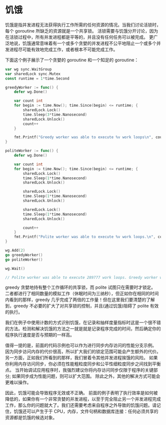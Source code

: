 # 饥饿

饥饿是指并发进程无法获得执行工作所需的任何资源的情况。当我们讨论活锁时，每个 goroutine 所缺乏的资源就是一个共享锁。 活锁需要与饥饿分开讨论，因为在活锁过程中，所有并发进程都是平等的，并且没有任何任务可以被完成。 更广泛地说，饥饿通常意味着有一个或多个贪婪的并发进程不公平地阻止一个或多个并发进程尽可能有效地完成工作，或者根本不可能完成工作。

下面这个例子展示了一个贪婪的 goroutine 和一个知足的 goroutine：

```go
var wg sync.WaitGroup
var sharedLock sync.Mutex
const runtime = 1*time.Second

greedyWorker := func() {
	defer wg.Done()

	var count int
	for begin := time.Now(); time.Since(begin) <= runtime; {
        sharedLock.Lock()
		time.Sleep(3*time.Nanosecond)
        sharedLock.Unlock()
		count++
	}

	fmt.Printf("Greedy worker was able to execute %v work loops\n", count)
}

politeWorker := func() {
	defer wg.Done()

	var count int
	for begin := time.Now(); time.Since(begin) <= runtime; {
        sharedLock.Lock()
		time.Sleep(1*time.Nanosecond)
        sharedLock.Unlock()

		sharedLock.Lock()
        time.Sleep(1*time.Nanosecond)
        sharedLock.Unlock()

		sharedLock.Lock()
        time.Sleep(1*time.Nanosecond)
        sharedLock.Unlock()

		count++
	}
	fmt.Printf("Polite worker was able to execute %v work loops.\n", count)
}

wg.Add(2)
go greedyWorker()
go politeWorker()

wg.Wait()

// Polite worker was able to execute 289777 work loops. Greedy worker was able to execute 471287 work loops
```

greedy 贪婪地持有整个工作循环的共享锁，而 polite 试图只在需要时才锁定。 二者都进行了相同数量的模拟工作（休眠时间为三纳秒），但正如你在相同的时间内看到的那样，greedy 几乎完成了两倍的工作量！但在这里我们要清楚的了解到，greedy 不必要的扩大了对共享锁的控制，并且(通过饥饿)阻碍了 polite 有效的执行。

我们在例子中使用计数的方式识别饥饿，在记录和抽样度量指标时这是一个很不错的方法。检测和解决饥饿的方法之一就是就是记录程序完成的时间，然后确定你的程序执行速度是否与预期的一样高。

值得一提的是，前面的代码示例也可以作为进行同步内存访问的性能分支示例。 因为同步访问内存的代价很高，所以扩大我们的锁定范围可能会产生额外的代价。 另一方面，正如我们所看到的那样，我们冒着令其他并发进程挨饿的风险。
如果你利用内存访问同步，你必须在性能粗粒度同步和公平性细粒度同步之间找到平衡点。 当开始调试应用程序时，我强烈建议你将内存访问同步仅限于程序的关键部分; 如果同步成为性能问题，则可以扩大范围。 除此之外，其他的解决方式可能会更难以操作。

因此，饥饿可能会导致程序无效或不正确。 前面的例子表明了执行效率是如何被降低的，如果你有一个非常贪婪的并发进程，以至于完全阻止另一个并发进程完成工作，那么你的问题就大了。我们还需要考虑来自程序之外导致的饥饿问题。请记住，饥饿还可以产生于于 CPU，内存，文件句柄和数据库连接：任何必须共享的资源都是饥饿的候选对象。
